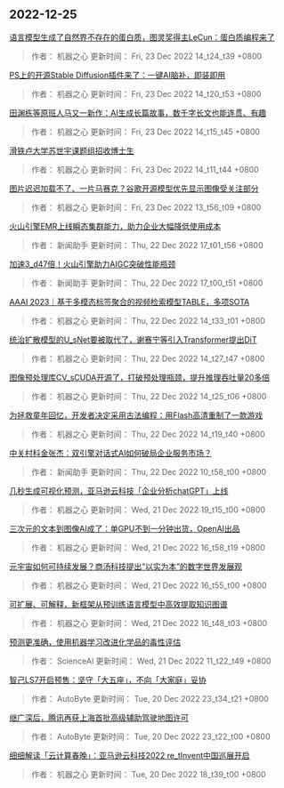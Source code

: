 
## 2022-12-25

 [语言模型生成了自然界不存在的蛋白质，图灵奖得主LeCun：蛋白质编程来了](https://www.jiqizhixin.com/articles/2022-12-23-6)

> 作者： 机器之心  更新时间： Fri, 23 Dec 2022 14_t24_t39 +0800

 [PS上的开源Stable Diffusion插件来了：一键AI脑补，即装即用](https://www.jiqizhixin.com/articles/2022-12-23-5)

> 作者： 机器之心  更新时间： Fri, 23 Dec 2022 14_t20_t53 +0800

 [田渊栋等原班人马又一新作：AI生成长篇故事，数千字长文也能连贯、有趣](https://www.jiqizhixin.com/articles/2022-12-23-3)

> 作者： 机器之心  更新时间： Fri, 23 Dec 2022 14_t15_t45 +0800

 [滑铁卢大学苏世宇课题组招收博士生](https://www.jiqizhixin.com/articles/2022-12-23-2)

> 作者： 机器之心  更新时间： Fri, 23 Dec 2022 14_t11_t44 +0800

 [图片迟迟加载不了、一片马赛克？谷歌开源模型优先显示图像受关注部分](https://www.jiqizhixin.com/articles/2022-12-23)

> 作者： 机器之心  更新时间： Fri, 23 Dec 2022 13_t56_t09 +0800

 [火山引擎EMR上线瞬态集群能力，助力企业大幅降低使用成本](https://www.jiqizhixin.com/articles/2022-12-22-7)

> 作者： 新闻助手  更新时间： Thu, 22 Dec 2022 17_t01_t56 +0800

 [加速3_d47倍！火山引擎助力AIGC突破性能瓶颈](https://www.jiqizhixin.com/articles/2022-12-22-6)

> 作者： 新闻助手  更新时间： Thu, 22 Dec 2022 17_t00_t51 +0800

 [AAAI 2023｜基于多模态标签聚合的视频检索模型TABLE，多项SOTA](https://www.jiqizhixin.com/articles/2022-12-22-5)

> 作者： 机器之心  更新时间： Thu, 22 Dec 2022 14_t33_t01 +0800

 [统治扩散模型的U_sNet要被取代了，谢赛宁等引入Transformer提出DiT](https://www.jiqizhixin.com/articles/2022-12-22-4)

> 作者： 机器之心  更新时间： Thu, 22 Dec 2022 14_t27_t47 +0800

 [图像预处理库CV_sCUDA开源了，打破预处理瓶颈，提升推理吞吐量20多倍](https://www.jiqizhixin.com/articles/2022-12-22-3)

> 作者： 机器之心  更新时间： Thu, 22 Dec 2022 14_t25_t06 +0800

 [为拯救童年回忆，开发者决定采用古法编程：用Flash高清重制了一款游戏](https://www.jiqizhixin.com/articles/2022-12-22-2)

> 作者： 机器之心  更新时间： Thu, 22 Dec 2022 14_t19_t40 +0800

 [中关村科金张杰：双引擎对话式AI如何破局企业服务市场？](https://www.jiqizhixin.com/articles/2022-12-22)

> 作者： 新闻助手  更新时间： Thu, 22 Dec 2022 10_t58_t00 +0800

 [几秒生成可视化预测，亚马逊云科技「企业分析chatGPT」上线](https://www.jiqizhixin.com/articles/2022-12-21-7)

> 作者： 机器之心  更新时间： Wed, 21 Dec 2022 19_t15_t00 +0800

 [三次元的文本到图像AI成了：单GPU不到一分钟出货，OpenAI出品](https://www.jiqizhixin.com/articles/2022-12-21-6)

> 作者： 机器之心  更新时间： Wed, 21 Dec 2022 16_t58_t19 +0800

 [元宇宙如何可持续发展？商汤科技提出“以实为本”的数字世界发展观](https://www.jiqizhixin.com/articles/2022-12-21-5)

> 作者： 机器之心  更新时间： Wed, 21 Dec 2022 16_t55_t00 +0800

 [可扩展、可解释，新框架从预训练语言模型中高效提取知识图谱](https://www.jiqizhixin.com/articles/2022-12-21-4)

> 作者： 机器之心  更新时间： Wed, 21 Dec 2022 16_t48_t03 +0800

 [预测更准确，使用机器学习改进化学品的毒性评估](https://www.jiqizhixin.com/articles/2022-12-21-2)

> 作者： ScienceAI  更新时间： Wed, 21 Dec 2022 11_t22_t49 +0800

 [智己LS7开启预售：坚守「大五座」，不向「大家庭」妥协](https://www.jiqizhixin.com/articles/2022-12-20-11)

> 作者： AutoByte  更新时间： Tue, 20 Dec 2022 23_t34_t21 +0800

 [继广深后，腾讯再获上海首批高级辅助驾驶地图许可](https://www.jiqizhixin.com/articles/2022-12-20-10)

> 作者： AutoByte  更新时间： Tue, 20 Dec 2022 23_t22_t00 +0800

 [细细解读「云计算春晚」：亚马逊云科技2022 re_tInvent中国巡展开启](https://www.jiqizhixin.com/articles/2022-12-20-9)

> 作者： 机器之心  更新时间： Tue, 20 Dec 2022 18_t39_t00 +0800
